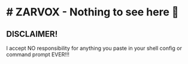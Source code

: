 # # ZARVOX - Nothing to see here 🤖

## DISCLAIMER!

I accept NO responsibility for anything you paste in your shell config or command prompt EVER!!!
